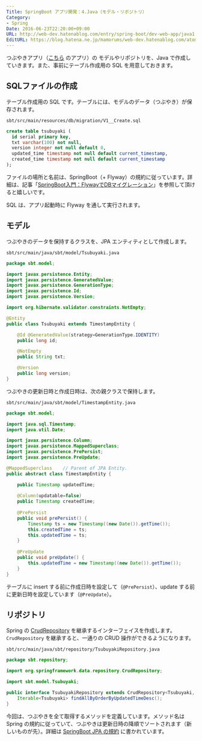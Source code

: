 ```yaml
---
Title: SpringBoot アプリ開発：4.Java（モデル・リポジトリ）
Category:
- Spring
Date: 2016-06-23T22:20:00+09:00
URL: http://web-dev.hatenablog.com/entry/spring-boot/dev-web-app/java1
EditURL: https://blog.hatena.ne.jp/mamorums/web-dev.hatenablog.com/atom/entry/10328749687179182407
---
```


つぶやきアプリ（[こちら](/entry/spring-boot/dev-web-app/overview) のアプリ）の モデルやリポジトリを、Java で作成していきます。また、事前にテーブル作成用の SQL を用意しておきます。


## SQLファイルの作成
テーブル作成用の SQL です。テーブルには、モデルのデータ（つぶやき）が保存されます。

`sbt/src/main/resources/db/migration/V1__Create.sql`

```sql
create table tsubuyaki (
  id serial primary key,
  txt varchar(100) not null,
  version integer not null default 0,
  updated_time timestamp not null default current_timestamp,
  created_time timestamp not null default current_timestamp
);
```

ファイルの場所と名前は、SpringBoot（+ Flyway）の規約に従っています。詳細は、記事「[SpringBoot入門：FlywayでDBマイグレーション](/entry/spring-boot/intro/flyway)」を参照して頂けると嬉しいです。

SQL は、アプリ起動時に Flyway を通して実行されます。


## モデル
つぶやきのデータを保持するクラスを、JPA エンティティとして作成します。

`sbt/src/main/java/sbt/model/Tsubuyaki.java`

```java
package sbt.model;

import javax.persistence.Entity;
import javax.persistence.GeneratedValue;
import javax.persistence.GenerationType;
import javax.persistence.Id;
import javax.persistence.Version;

import org.hibernate.validator.constraints.NotEmpty;

@Entity
public class Tsubuyaki extends TimestampEntity {

	@Id @GeneratedValue(strategy=GenerationType.IDENTITY)
    public long id;

	@NotEmpty
	public String txt;

	@Version
	public long version;
}
```

つぶやきの更新日時と作成日時は、次の親クラスで保持します。

`sbt/src/main/java/sbt/model/TimestampEntity.java`

```java
package sbt.model;

import java.sql.Timestamp;
import java.util.Date;

import javax.persistence.Column;
import javax.persistence.MappedSuperclass;
import javax.persistence.PrePersist;
import javax.persistence.PreUpdate;

@MappedSuperclass    // Parent of JPA Entity.
public abstract class TimestampEntity {

	public Timestamp updatedTime;
	
	@Column(updatable=false)
	public Timestamp createdTime;
    
    @PrePersist
    public void prePersist() {
    	Timestamp ts = new Timestamp((new Date()).getTime());
    	this.createdTime = ts;
    	this.updatedTime = ts;
    }
    
    @PreUpdate
    public void preUpdate() {
    	this.updatedTime = new Timestamp((new Date()).getTime());
    }
}
```

テーブルに insert する前に作成日時を設定して（`@PrePersist`）、update する前に更新日時を設定しています（`@PreUpdate`）。


## リポジトリ
Spring の [CrudRepository](http://docs.spring.io/spring-data/commons/docs/current/api/org/springframework/data/repository/CrudRepository.html) を継承するインターフェイスを作成します。`CrudRepository` を継承すると、一通りの CRUD 操作ができるようになります。

`sbt/src/main/java/sbt/repository/TsubuyakiRepository.java`

```java
package sbt.repository;

import org.springframework.data.repository.CrudRepository;

import sbt.model.Tsubuyaki;

public interface TsubuyakiRepository extends CrudRepository<Tsubuyaki, Long> {
	Iterable<Tsubuyaki> findAllByOrderByUpdatedTimeDesc();
}
```

今回は、つぶやきを全て取得するメソッドを定義しています。メソッド名は Spring の規約に従っていて、つぶやきは更新日時の降順でソートされます（新しいものが先）。詳細は [SpringBoot JPA の規約](http://docs.spring.io/spring-data/jpa/docs/current/reference/html/) に書かれています。
